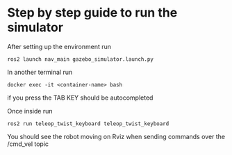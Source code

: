 # Step by step guide to run the simulator

After setting up the environment run

```
ros2 launch nav_main gazebo_simulator.launch.py
```

In another terminal run 
```
docker exec -it <container-name> bash
```
if you press the TAB KEY <container-name> should be autocompleted

Once inside run
```
ros2 run teleop_twist_keyboard teleop_twist_keyboard
```

You should see the robot moving on Rviz when sending commands over the /cmd_vel topic
